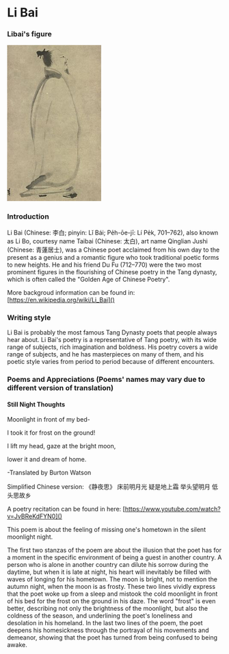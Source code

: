 # Li Bai

### Libai's figure

![](libai.jpg)

### Introduction

Li Bai (Chinese: 李白; pinyin: Lǐ Bái; Pe̍h-ōe-jī: Lí Pe̍k, 701–762), also known as Li Bo, courtesy name Taibai (Chinese: 太白), art name Qinglian Jushi (Chinese: 青蓮居士), was a Chinese poet acclaimed from his own day to the present as a genius and a romantic figure who took traditional poetic forms to new heights. He and his friend Du Fu (712–770) were the two most prominent figures in the flourishing of Chinese poetry in the Tang dynasty, which is often called the "Golden Age of Chinese Poetry". 

More backgroud information can be found in: [https://en.wikipedia.org/wiki/Li_Bai]()

### Writing style

Li Bai is probably the most famous Tang Dynasty poets that people always hear about. Li Bai's poetry is a representative of Tang poetry, with its wide range of subjects, rich imagination and boldness. His poetry covers a wide range of subjects, and he has masterpieces on many of them, and his poetic style varies from period to period because of different encounters.

### Poems and Appreciations (Poems' names may vary due to different version of translation)

#### Still Night Thoughts

Moonlight in front of my bed-

I took it for frost on the ground!

I lift my head, gaze at the bright moon,

lower it and dream of home.


-Translated by Burton Watson

Simplified Chinese version:
《静夜思》
床前明月光
疑是地上霜
举头望明月
低头思故乡

A poetry recitation can be found in here: [https://www.youtube.com/watch?v=JvBReKdFYN0]()

This poem is about the feeling of missing one's hometown in the silent moonlight night.

The first two stanzas of the poem are about the illusion that the poet has for a moment in the specific environment of being a guest in another country. A person who is alone in another country can dilute his sorrow during the daytime, but when it is late at night, his heart will inevitably be filled with waves of longing for his hometown. The moon is bright, not to mention the autumn night, when the moon is as frosty. These two lines vividly express that the poet woke up from a sleep and mistook the cold moonlight in front of his bed for the frost on the ground in his daze. The word "frost" is even better, describing not only the brightness of the moonlight, but also the coldness of the season, and underlining the poet's loneliness and desolation in his homeland. In the last two lines of the poem, the poet deepens his homesickness through the portrayal of his movements and demeanor, showing that the poet has turned from being confused to being awake.


